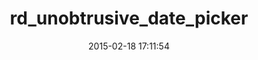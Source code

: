 ---
layout: post
title:  "rd_unobtrusive_date_picker"
repo:   "brianjlandau/unobtrusive_date_picker"
date:   2015-02-18 17:11:54
gemurl: http://github.com/brianjlandau/unobtrusive_date_picker
---